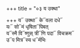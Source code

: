 +++
title = "०३ य उक्था"

+++
य᳓ उक्था᳓ के᳓वला दधे᳓  
यः᳓ सो᳓मं धृषिता᳓पिबत्  
य᳓स्मै वि᳓ष्णुस् त्री᳓णि पदा᳓ विचक्रम᳓  
उ᳓प मित्र᳓स्य ध᳓र्मभिः